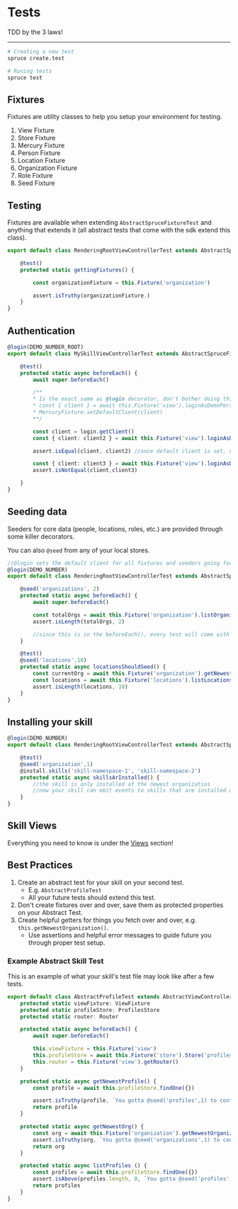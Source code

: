 # Tests
TDD by the 3 laws!
****
```bash
# Creating a new test
spruce create.test

# Runing tests 
spruce test

```

## Fixtures
Fixtures are utility classes to help you setup your environment for testing.

1. View Fixture
2. Store Fixture
3. Mercury Fixture
4. Person Fixture
5. Location Fixture
6. Organization Fixture
7. Role Fixture
8. Seed Fixture

## Testing
Fixtures are available when extending `AbstractSpruceFixtureTest` and anything that extends it (all abstract tests that come with the sdk extend this class).

```ts
export default class RenderingRootViewControllerTest extends AbstractSpruceFixtureTest {

    @test()
    protected static gettingFixtures() {

        const organizationFixture = this.Fixture('organization')

        assert.isTruthy(organizationFixture.)
    }
}
```

## Authentication
```ts
@login(DEMO_NUMBER_ROOT)
export default class MySkillViewControllerTest extends AbstractSpruceFixtureTest {

    @test()
    protected static async beforeEach() {
        await super.beforeEach()

        /**
		* Is the exact same as @login decorator, don't bother doing this manually
		* const { client } = await this.Fixture('view').loginAsDemoPerson(DEMO_NUMBER_ROOT_SVC)
		* MercuryFixture.setDefaultClient(client)
		**/

        const client = login.getClient()
        const { client: client2 } = await this.Fixture('view').loginAsDemoPerson()

        assert.isEqual(client, client2) //once default client is set, unless you pass a new number, the client is reused

        const { client: client3 } = await this.Fixture('view').loginAsDemoPerson(DEMO_NUMBER_ROOT_2)
        assert.isNotEqual(client,client3)

    }
}
```
## Seeding data
Seeders for core data (people, locations, roles, etc.) are provided through some killer decorators.

You can also `@seed` from any of your local stores.

```ts
//@login sets the default client for all fixtures and seeders going forward
@login(DEMO_NUMBER)
export default class RenderingRootViewControllerTest extends AbstractSpruceFixtureTest {

    @seed('organizations', 2)
    protected static async beforeEach() {
        await super.beforeEach()

        const totalOrgs = await this.Fixture('organization').listOrganizations()
        assert.isLength(totalOrgs, 2)

        //since this is in the beforeEach(), every test will come with 2 organizations
    }

    @test()
    @seed('locations',10)
    protected static async locationsShouldSeed() {
        const currentOrg = await this.Fixture('organization').getNewestOrganization()
        const locations = await this.Fixture('locations').listLocations({ organizationId: currentOrg?.id })
        assert.isLength(locations, 10)
    }
}
```

## Installing your skill
```ts
@login(DEMO_NUMBER)
export default class RenderingRootViewControllerTest extends AbstractSpruceFixtureTest {

    @test()
    @seed('organization',1)
    @install.skills('skill-namespace-1', 'skill-namespace-2')
    protected static async skillsArInstalled() {
        //the skill is only installed at the newest organizatios
        //now your skill can emit events to skills that are installed at the newest org
    }
}
```


## Skill Views
Everything you need to know is under the [Views](/views/index.md?id=testing-view-controllers) section!

## Best Practices

1. Create an abstract test for your skill on your second test.
    * E.g. `AbstractProfileTest`
    * All your future tests should extend this test.
2. Don't create fixtures over and over, save them as protected properties on your Abstract Test.
3. Create helpful getters for things you fetch over and over, e.g. `this.getNewestOrganization()`.
    * Use assertions and helpful error messages to guide future you through proper test setup.

### Example Abstract Skill Test
This is an example of what your skill's test file may look like after a few tests.

```ts
export default class AbstractProfileTest extends AbstractViewControllerTest {
	protected static viewFixture: ViewFixture
	protected static profileStore: ProfilesStore
	protected static router: Router

	protected static async beforeEach() {
		await super.beforeEach()

		this.viewFixture = this.Fixture('view')
		this.profileStore = await this.Fixture('store').Store('profiles')
		this.router = this.Fixture('view').getRouter()
	}

	protected static async getNewestProfile() {
		const profile = await this.profileStore.findOne({})

		assert.isTruthy(profile, `You gotta @seed('profiles',1) to continue.`)
		return profile
	}

	protected static async getNewestOrg() {
		const org = await this.Fixture('organization').getNewestOrganization()
		assert.isTruthy(org, `You gotta @seed('organizations',1) to continue.`)
		return org
	}

    protected static async listProfiles () {
        const profiles = await this.profileStore.findOne({})
        assert.isAbove(profiles.length, 0, `You gotta @seed('profiles',1) to continue.`)
        return profiles
    }
}

```